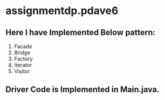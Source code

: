 # assignmentdp.pdave6

## Here I have Implemented Below pattern:

1) Facade
2) Bridge 
3) Factory
4) Iterator
5) Visitor


## Driver Code is Implemented in Main.java.
